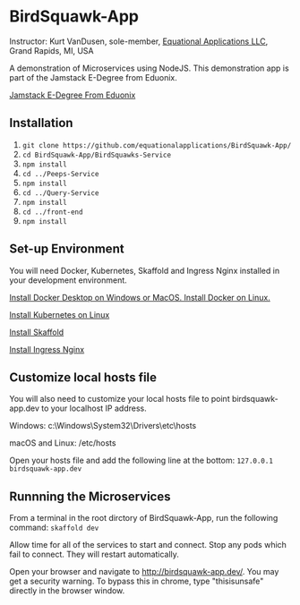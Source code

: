 # BirdSquawk-App  
Instructor: Kurt VanDusen, sole-member, [Equational Applications LLC](https://www.equationalapplications.com), Grand Rapids, MI, USA 


A demonstration of Microservices using NodeJS.
This demonstration app is part of the Jamstack E-Degree from Eduonix. 

[Jamstack E-Degree From Eduonix](https://www.eduonix.com/jamstack-development-edegree)  

## Installation

1. `git clone https://github.com/equationalapplications/BirdSquawk-App/`
2. `cd BirdSquawk-App/BirdSquawks-Service`
3. `npm install`
4. `cd ../Peeps-Service`
5. `npm install`
6. `cd ../Query-Service`
7. `npm install`
8. `cd ../front-end`
9. `npm install`
  
## Set-up Environment

You will need Docker, Kubernetes, Skaffold and Ingress Nginx installed in your development environment.  

[Install Docker Desktop on Windows or MacOS. Install Docker on Linux.](https://docs.docker.com/get-docker/)

[Install Kubernetes on Linux](https://minikube.sigs.k8s.io/docs/start/)

[Install Skaffold](https://skaffold.dev/docs/install/)

[Install Ingress Nginx](https://kubernetes.github.io/ingress-nginx/deploy/)

## Customize local hosts file  

You will also need to customize your local hosts file to point birdsquawk-app.dev to your localhost IP address.

Windows:
c:\Windows\System32\Drivers\etc\hosts

macOS and Linux:
/etc/hosts

 Open your hosts file and add the following line at the bottom:
`127.0.0.1 birdsquawk-app.dev`

## Runnning the Microservices  

From a terminal in the root dirctory of BirdSquawk-App, run the following command:
`skaffold dev`

Allow time for all of the services to start and connect. Stop any pods which fail to connect. They will restart automatically.

Open your browser and navigate to http://birdsquawk-app.dev/. You may get a security warning. To bypass this in chrome, type "thisisunsafe" directly in the browser window.

